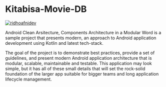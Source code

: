 # Kitabisa-Movie-DB
[![ridhoafnidev](https://circleci.com/gh/ridhoafnidev/Kitabisa-Movie-DB.svg?style=svg)](https://circleci.com/gh/ridhoafnidev/Kitabisa-Movie-DB)

Android Clean Arsitecture, Components Architecture in a Modular Word is a sample project that presents modern, an approach to Android application development using Kotlin and latest tech-stack.

The goal of the project is to demonstrate best practices, provide a set of guidelines, and present modern Android application architecture that is modular, scalable, maintainable and testable. This application may look simple, but it has all of these small details that will set the rock-solid foundation of the larger app suitable for bigger teams and long application lifecycle management.

